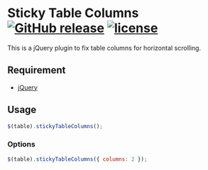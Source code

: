 # Sticky Table Columns [![GitHub release](https://img.shields.io/github/release/ixkaito/stickyTableColumns.svg)](https://github.com/ixkaito/stickyTableColumns/releases) [![license](https://img.shields.io/github/license/ixkaito/stickyTableColumns.svg?maxAge=2592000)](https://github.com/ixkaito/stickyTableColumns/blob/master/LICENSE)

This is a jQuery plugin to fix table columns for horizontal scrolling.

## Requirement

- [jQuery](https://jquery.com/)

## Usage

```javascript
$(table).stickyTableColumns();
```

### Options

```javascript
$(table).stickyTableColumns({ columns: 2 });
```
